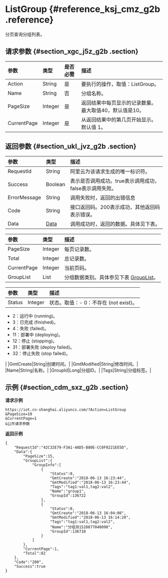 # ListGroup {#reference_ksj_cmz_g2b .reference}

分页查询分组列表。

## 请求参数 {#section_xgc_j5z_g2b .section}

|参数|类型|是否必需|描述|
|:-|:-|:---|:-|
|Action|String|是|要执行的操作，取值：ListGroup。|
|Name|String|否|分组名称。|
|PageSize|Integer|是|返回结果中每页显示的记录数量。最大取值40，默认值是10。|
|CurrentPage|Integer|是|从返回结果中的第几页开始显示。默认值 1。|

## 返回参数 {#section_ukl_jvz_g2b .section}

|参数|类型|描述|
|:-|:-|:-|
|RequestId|String|阿里云为该请求生成的唯一标识符。|
|Success|Boolean|表示是否调用成功。true表示调用成功，false表示调用失败。|
|ErrorMessage|String|调用失败时，返回的出错信息|
|Code|String|接口返回码。200表示成功，其他返回码表示错误。|
|Data|[Data](#table_wpr_tvz_g2b)|调用成功时，返回的数据。具体见下表。|

|参数|类型|描述|
|:-|:-|:-|
|PageSize|Integer|每页记录数。|
|Total|Integer|总记录数。|
|CurrentPage|Integer|当前页码。|
|GroupList|List|分组数据类别。具体参见下表 [GroupList](#table_skk_pwz_g2b)。|

|参数|类型|描述|
|:-|:-|:-|
|Status|Integer|状态。取值：-   0：不存在 \(not exist\)。
-   2：运行中 \(running\)。
-   3：已完成 \(finished\)。
-   4：失败 \(failed\)。
-   11：部署中 \(deploying\)。
-   12：停止 \(stopping\)。
-   31：部署失败 \(deploy failed\)。
-   32：停止失败 \(stop failed\)。

|
|GmtCreate|String|创建时间。|
|GmtModified|String|修改时间。|
|Name|String|名称。|
|GroupId|Long|分组ID。|
|Tags|String|分组标签。|

## 示例 {#section_cdm_sxz_g2b .section}

**请求示例**

```
https://iot.cn-shanghai.aliyuncs.com/?Action=ListGroup
&PageSize=10
&CurrentPage=1
&公共请求参数
```

**返回示例**

```
{
    "RequestId":"42C32E79-F3A1-4AD5-B80E-CC0F0221EE5D",
    "Data":{
        "PageSize":15,
        "GroupList":{
            "GroupInfo":[
                {
                    "Status":0,
                    "GmtCreate":"2018-06-13 16:23:44",
                    "GmtModified":"2018-06-13 16:23:44",
                    "Tags":"tag1:val1,tag2:val2",
                    "Name":"group1",
                    "GroupId":136722
                },
                {
                    "Status":0,
                    "GmtCreate":"2018-06-13 16:04:08",
                    "GmtModified":"2018-06-13 16:14:28",
                    "Tags":"tag1:val1,tag2:val2",
                    "Name":"分组测1528877048098",
                    "GroupId":136718
                }
            ]
        },
        "CurrentPage":1,
        "Total":82
    },
    "Code":"200",
    "Success":true
}
```

